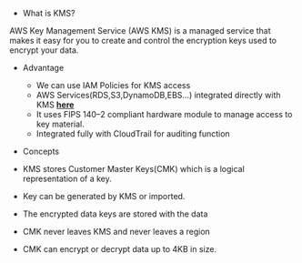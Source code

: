 * What is KMS?

AWS Key Management Service (AWS KMS) is a managed service that makes it easy for you to create and control the encryption keys used to encrypt your data.

* Advantage
    * We can use IAM Policies for KMS access
    * AWS Services(RDS,S3,DynamoDB,EBS…) integrated directly with KMS [**here**](https://docs.aws.amazon.com/kms/latest/developerguide/service-integration.html)
    * It uses FIPS 140–2 compliant hardware module to manage access to key material.
    * Integrated fully with CloudTrail for auditing function

* Concepts

* KMS stores Customer Master Keys(CMK) which is a logical representation of a key.
* Key can be generated by KMS or imported.
* The encrypted data keys are stored with the data
* CMK never leaves KMS and never leaves a region
* CMK can encrypt or decrypt data up to 4KB in size.
